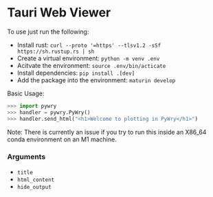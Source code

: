 # Tauri Web Viewer

To use just run the following:
- Install rust: `curl --proto '=https' --tlsv1.2 -sSf https://sh.rustup.rs | sh`
- Create a virtual environment: `python -m venv .env`
- Acitvate the environment: `source .env/bin/acticate`
- Install dependencies: `pip install .[dev]`
- Add the package into the environment: `maturin develop`


Basic Usage:
```python
>>> import pywry
>>> handler = pywry.PyWry()
>>> handler.send_html("<h1>Welcome to plotting in PyWry</h1>")

```
Note: There is currently an issue if you try to run this inside an X86_64 conda
environment on an M1 machine.


### Arguments

- `title`
- `html_content`
- `hide_output`
